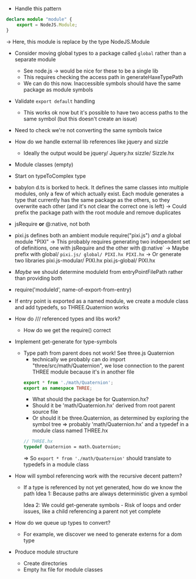 - Handle this pattern
```typescript
declare module "module" {
    export = NodeJS.Module;
}
```
-> Here, this module is replace by the type NodeJS.Module

- Consider moving global types to a package called `global` rather than a separate module
	- See node.js -> would be nice for these to be a single lib
	- This requires checking the access path in generateHaxeTypePath
	- We can do this now. Inaccessible symbols should have the same package as module symbols

- Validate `export default` handling
	- This works ok now but it's possible to have two access paths to the same symbol (but this doesn't create an issue)

- Need to check we're not converting the same symbols twice
- How do we handle external lib references like jquery and sizzle
	- Ideally the output would be
		jquery/
			Jquery.hx
		sizzle/
			Sizzle.hx
- Module classes (empty)
- Start on typeToComplex type

- babylon d.ts is borked to heck. It defines the same classes into multiple modules, only a few of which actually exist. Each module generates a type that currently has the same package as the others, so they overwrite each other (and it's not clear the correct one is left)
	-> Could prefix the package path with the root module and remove duplicates

- jsRequire **or** @:native, not both
- pixi.js defines both an ambient module require("pixi.js") _and_ a global module "PIXI"
	-> This probably requires generating two independent set of definitions, one with jsRequire and the other with @:native`
	-> Maybe prefix with global/
		```
		pixi.js/
			global/
				PIXI.hx
			PIXI.hx
		```
	-> Or generate two libraries
		pixi.js-modular/
			PIXI.hx
		pixi.js-global/
			PIXI.hx

- _Maybe_ we should determine moduleId from entryPointFilePath rather than providing both
- require('moduleId', name-of-export-from-entry)
- If entry point is exported as a named module, we create a module class and add typedefs, so THREE.Quaternion works

- How do /// referenced types and libs work?
	- How do we get the require() correct
	

- Implement get-generate for type-symbols
	- Type path from parent does not work! See three.js Quaternion
		- technically we probably can do import "three/src/math/Quaternion", we lose connection to the parent THREE module because it's in another file
		```typescript
		export * from './math/Quaternion';
		export as namespace THREE;
		```
		- What should the package be for Quaternion.hx?
		- Should it be 'math/Quaternion.hx' derived from root parent source file
		- Or should it be three.Quaternion, as determined by exploring the symbol tree
		=> probably 'math/Quaternion.hx' and a typedef in a module class named THREE.hx
		```haxe
		// THREE.hx
		typedef Quaternion = math.Quaternion;
		```
		=> So `export * from './math/Quaternion'` should translate to typedefs in a module class

- How will symbol referencing work with the recursive decent pattern?
	- If a type is referenced by not yet generated, how do we know the path
		Idea 1: Because paths are always deterministic given a symbol

		Idea 2: We could get-generate symbols
			- Risk of loops and order issues, like a child referencing a parent not yet complete

- How do we queue up types to convert?
	- For example, we discover we need to generate externs for a dom type

- Produce module structure
	- Create directories
	- Empty hx file for module classes